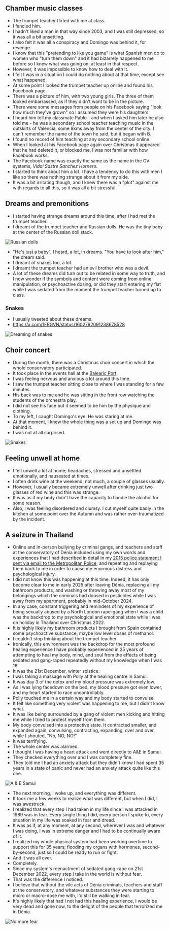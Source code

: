 ## Chamber music classes

- The trumpet teacher flirted with me at class.
- I fancied him.
- I hadn't liked a man in that way since 2003, and I was still depressed, so it was all a bit unsettling.
- I also felt it was all a conspiracy and Domingo was behind it, for revenge.
- I know that this "pretending to like you game" is what Spanish men do to women who "turn them down" and it had bizarrely happened to me before so I knew what was going on, at least in that respect.
- However, it was impossible to know how to deal with it.
- I felt I was in a situation I could do nothing about at that time, except see what happened.
- At some point I looked the trumpet teacher up online and found his Facebook page.
- There was a picture of him, with two young girls. The three of them looked embarrassed, as if they didn't want to be in the picture. 
- There were some messages from people on his Facebook saying "look how much they've grown" so I assumed they were his daughters
- I heard him tell my classmate Pablo - and when I asked him later he also told me - he was a secondary school teacher teaching music in the outskirts of Valencia, some 8kms away from the center of the city. I can't remember the name of the town he said, but it began with B.
- I found no record of him teaching at any secondary school online.
- When I looked at his Facebook page again over Christmas it appeared that he had deleted it, or blocked me, I was not familiar with how Facebook works.
- The Facebook name was exactly the same as the name in the GV systems, *Vidal Sastre Sanchez Hornero*.
- I started to think about him a lot. I have a tendency to do this with men I like so there was nothing strange about it from my side. 
- It was a bit irritating though, and I knew there was a "plot" against me with regards to all this, so it was all a bit stressful.

## Dreams and premonitions

- I started having strange dreams around this time, after I had met the trumpet teacher.
- I dreamt of the trumpet teacher and Russian dolls. He was the tiny baby at the center of the Russian doll stack.

![Russian dolls](../../content/images/russian-dolls.png)

- "He's just a baby", I heard, a lot, in dreams. "You have to look after him," the dream said.
- I dreamt of snakes too, a lot.
- I dreamt the trumpet teacher had an evil brother who was a devil.
- A lot of these dreams did turn out to be related in some way to truth, and I now wonder if the symbols and content were coming from online manipulation, or psychoactive dosing, or did they start entering my flat while I was sedated from the moment the trumpet teacher turned up to class.

### Snakes

- I usually tweeted about these dreams.
- https://x.com/1FRGVN/status/1602792091238678528

![Dreaming of snakes](../../content/images/dreaming-of-snakes.png)

## Choir concert

- During the month, there was a Christmas choir concert in which the whole conservatory participated.
- It took place in the events hall at the [Balearic Port](http://www.baleariaport.com/en/nuestros-servicios/espacios-socioculturales/).
- I was feeling nervous and anxious a lot around this time. 
- I saw the trumpet teacher sitting close to where I was standing for a few minutes. 
- His back was to me and he was sitting in the front row watching the students of the orchestra play. 
- I did not see his face but it seemed to be him by the physique and clothing.
- To my left, I caught Domingo's eye. He was staring at me.
- At that moment, I knew the whole thing was a set up and Domingo was behind it.
- I was not at all surprised.

![Snakes](../../content/images/snakes.png)

## Feeling unwell at home

- I felt unwell a lot at home; headaches, stressed and unsettled emotionally, and nauseated at times.
- I often drink wine at the weekend, not much, a couple of glasses usually.
- However, I usually became extremely unwell after drinking just two glasses of red wine and this was strange.
- It was as if my body didn't have the capacity to handle the alcohol for some reason.
- Also, I was feeling disordered and clumsy. I cut myself quite badly in the kitchen at some point over the Autumn and was rather over-traumatized by the incident.

## A seizure in Thailand

- Online and in-person bullying by criminal gangs, and teachers and staff at the conservatory of Dénia included using my own words and experiences that I had described in detail in my [2015 police statement I sent via email to the Metropolitan Police](../early-years/2015.md#statement-to-the-metropolitan-police), and repeating and replaying them back to me in order to cause me enormous distress and psychological injury.
- I did not know this was happening at this time. Indeed, it has only become clear to me in early 2025 after leaving Dénia, replacing all my bathroom products, and washing or throwing away most of my belongings which the criminals had doused in pesticides while I was away from my apartment, probably in mid-October 2024.
- In any case, constant triggering and reminders of my experience of being sexually abused by a North London rape-gang when I was a child was the backdrop to my psychological and emotional state while I was on holiday in Thailand over Christmas 2022.
- It is highly likely my bathroom products I brought from Spain contained some psychoactive substance, maybe low level doses of methanol.
- I couldn't stop thinking about the trumpet teacher.
- Ironically, this environment was the backdrop for the most profound healing experience I have probably experienced in 25 years of attempting to heal my body, mind, and soul from the effects of being sedated and gang-raped repeatedly without my knowledge when I was 16.
- It was the 21st December, winter solstice.
- I was taking a massage with Polly at the healing centre in Samui.
- It was day 3 of the detox and my blood pressure was extremely low.
- As I was lying facedown on the bed, my blood pressure got even lower, and my heart started to race uncontrollably.
- Polly touched me in a certain way and my body started to convulse.
- It felt like something very violent was happening to me, but I didn't know what.
- It was like being surrounded by a gang of violent men kicking and hitting me while I tried to protect myself from them.
- My body convulsed into a protective state. It contracted smaller, and expanded again, convulsing, contracting, expanding, over and over, while I shouted, "No, NO, NO!"
- It was terrifying. 
- The whole center was alarmed.
- I thought I was having a heart attack and went directly to A&E in Samui.
- They checked everything over and I was completely fine.
- They told me I had an anxiety attack but they didn't know I had spent 35 years in a state of panic and never had an anxiety attack quite like this one.

![A & E Samui](../../content/images/a-and-e.png)

- The next morning, I woke up, and everything was different.
- It took me a few weeks to realize what was different, but when I did, I was awestruck.
- I realized that every step I had taken in my life since I was attacked in 1989 was in fear. Every single thing I did, every person I spoke to, every situation in my life was soaked in fear and dread.
- It was as if, at any moment, at any second, wherever I was and whatever I was doing, I was in extreme danger and I had to be continually aware of it.
- I realized my whole physical system had been working overtime to support this for 35 years; flooding my organs with hormones, second-by-second, just so I could be ready to run or fight.
- And it was all over.
- Completely.
- Since my system's reenactment of sedated gang-rape on 21st December 2022, every step I take in the world is without fear.
- That was the difference I noticed.
- I believe that without the vile acts of Dénia criminals, teachers and staff at the conservatory, and whatever substances they were starting to micro or macro-dose me with, I'd still be walking in fear.
- It's highly likely that had I not had this healing experience, I would be very dead and gone now, to the delight of the people that terrorized me in Dénia.

![No more fear](../../content/images/no-more-fear.png)
